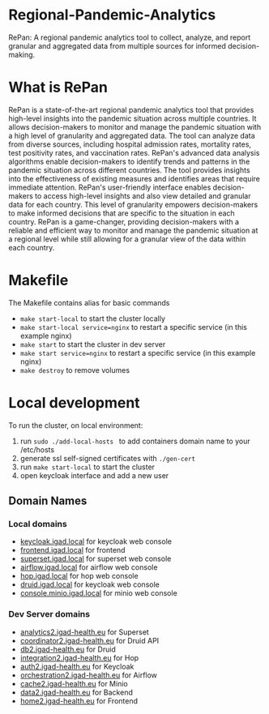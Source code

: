 # Regional-Pandemic-Analytics

RePan: A regional pandemic analytics tool to collect, analyze, and report granular and aggregated data from multiple sources for informed decision-making.

# What is RePan

RePan is a state-of-the-art regional pandemic analytics tool that provides high-level insights into the pandemic situation across multiple countries. It allows decision-makers to monitor and manage the pandemic situation with a high level of granularity and aggregated data. The tool can analyze data from diverse sources, including hospital admission rates, mortality rates, test positivity rates, and vaccination rates.
RePan's advanced data analysis algorithms enable decision-makers to identify trends and patterns in the pandemic situation across different countries. The tool provides insights into the effectiveness of existing measures and identifies areas that require immediate attention.
RePan's user-friendly interface enables decision-makers to access high-level insights and also view detailed and granular data for each country. This level of granularity empowers decision-makers to make informed decisions that are specific to the situation in each country.
RePan is a game-changer, providing decision-makers with a reliable and efficient way to monitor and manage the pandemic situation at a regional level while still allowing for a granular view of the data within each country.

# Makefile

The Makefile contains alias for basic commands

- `make start-local` to start the cluster locally
- `make start-local service=nginx` to restart a specific service (in this example nginx)
- `make start` to start the cluster in dev server
- `make start service=nginx` to restart a specific service (in this example nginx)
- `make destroy` to remove volumes

# Local development

To run the cluster, on local environment:

1. run `sudo ./add-local-hosts
` to add containers domain name to your /etc/hosts
2. generate ssl self-signed certificates with `./gen-cert`
3. run `make start-local` to start the cluster
4. open keycloak interface and add a new user

## Domain Names

### Local domains

- [keycloak.igad.local](https://keycloak.igad.local "keyclaok.igad.local") for keycloak web console
- [frontend.igad.local](https://frontend.igad.local "front.igad.local") for frontend
- [superset.igad.local](https://superset.igad.local "keyclaok.igad.local") for superset web console
- [airflow.igad.local](https://airflow.igad.local "airflow.igad.local") for airflow web console
- [hop.igad.local](https://hop.igad.local "hop.igad.local") for hop web console
- [druid.igad.local](https://druid.igad.local "druid.igad.local") for keycloak web console
- [console.minio.igad.local](https://druid.igad.local "druid.igad.local") for minio web console

### Dev Server domains

- [analytics2.igad-health.eu](https://analytics2.igad-health.eu) for Superset
- [coordinator2.igad-health.eu](https://coordinator2.igad-health.eu) for Druid API
- [db2.igad-health.eu](https://db2.igad-health.eu) for Druid
- [integration2.igad-health.eu](https://integration2.igad-health.eu) for Hop
- [auth2.igad-health.eu](https://auth2.igad-health.eu) for Keycloak
- [orchestration2.igad-health.eu](https://orchestration2.igad-health.eu) for Airflow
- [cache2.igad-health.eu](https://cache2.igad-health.eu) for Minio
- [data2.igad-health.eu](https://data2.igad-health.eu) for Backend
- [home2.igad-health.eu](https://home2.igad-health.eu) for Frontend
